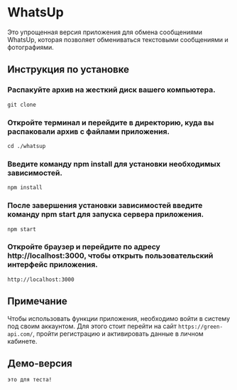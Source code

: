 # WhatsUp
Это упрощенная версия приложения для обмена сообщениями WhatsUp, которая позволяет обмениваться текстовыми сообщениями и фотографиями.

## Инструкция по установке

### Распакуйте архив на жесткий диск вашего компьютера.

    git clone 
### Откройте терминал и перейдите в директорию, куда вы распаковали архив с файлами приложения.

    cd ./whatsup

### Введите команду npm install для установки необходимых зависимостей.

    npm install

### После завершения установки зависимостей введите команду npm start для запуска сервера приложения.

    npm start

### Откройте браузер и перейдите по адресу http://localhost:3000, чтобы открыть пользовательский интерфейс приложения.

    http://localhost:3000

## Примечание
Чтобы использовать функции приложения, необходимо войти в систему под своим аккаунтом. Для этого стоит перейти на сайт `https://green-api.com/`, пройти регистрацию и активировать данные в личном кабинете.

## Демо-версия

    это для теста!